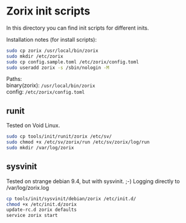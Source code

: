 Zorix init scripts
==================

In this directory you can find init scripts for different inits.

Installation notes (for install scripts):

```bash
sudo cp zorix /usr/local/bin/zorix
sudo mkdir /etc/zorix
sudo cp config.sample.toml /etc/zorix/config.toml
sudo useradd zorix -s /sbin/nologin -M
```

Paths:  
binary(zorix): `/usr/local/bin/zorix`  
config: `/etc/zorix/config.toml`

runit
-----

Tested on Void Linux.

```bash
sudo cp tools/init/runit/zorix /etc/sv/
sudo chmod +x /etc/sv/zorix/run /etc/sv/zorix/log/run
sudo mkdir /var/log/zorix
```

sysvinit
--------

Tested on strange debian 9.4, but with sysvinit. ;-)
Logging directly to /var/log/zorix.log

```bash
cp tools/init/sysvinit/debian/zorix /etc/init.d/
chmod +x /etc/init.d/zorix
update-rc.d zorix defaults
service zorix start
```


